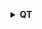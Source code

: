 <b><details><summary>  QT  </summary></b>

qt的学习[网站](http://c.biancheng.net/view/3866.html)

初识QT [工具](http://c.biancheng.net/view/3868.html)

QT中窗口类的[关系](http://c.biancheng.net/view/1874.html)


### 1. 怎么理解MainWindow::MainWindow(QWidget *parent) : QMainWindow(parent), ui(new Ui::MainWindow)
    
    可以[参考](https://blog.csdn.net/qq_41827665/article/details/84213220),应该按照c++的语法规则理解
    
    构造一个类的构造函数， 又需要调用基类的特定的构造函数，并初始化基类中的变量，就可以写成上面这样。


### 2. QT中的信号与槽机制

  参考[文章](http://www.voidcn.com/article/p-zldmbyje-pc.html)


</details>
